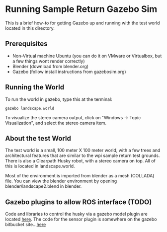 Running Sample Return Gazebo Sim
================================

This is a brief how-to for getting Gazebo up and running with the test world located in this directory.

Prerequisites
-------------

- Non-Virtual machine Ubuntu (you can do it on VMware or Virtualbox, but a few things wont render correctly)
- Blender (download from blender.org)
- Gazebo (follow install instructions from gazebosim.org)


Running the World
----------------

To run the world in gazebo, type this at the terminal:

```shell
gazebo landscape.world
```

To visualize the stereo camera output, click on "Windows -> Topic Visualization", and select the stereo camera item.

About the test World
--------------------

The test world is a small, 100 meter X 100 meter world, with a few trees and architectural features that are similar to the wpi sample return test grounds. There is also a Clearpath Husky robot, with a stereo camera on top. All of this is located in landscape.world.

Most of the environment is imported from blender as a mesh (COLLADA) file. You can view the blender environment by opening blender/landscape2.blend in blender.

Gazebo plugins to allow ROS interface (TODO)
--------------------------------------

Code and libraries to control the husky via a gazebo model plugin are located [here](https://github.com/husky/husky_simulator). The code for the sensor plugin is somewhere on the gazebo bitbucket site...[here](https://bitbucket.org/osrf/gazebo)
